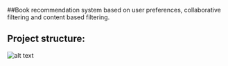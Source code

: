 
##Book recommendation system based on user preferences, collaborative filtering and content based filtering.


## Project structure:

![alt text](https://lh3.googleusercontent.com/vdpMngaNa9EMlGOqBll26XGWfAzLmpW5825kYJe7QY9fWESltUOj7dI5rFAWTTDpbaGRNmWV9t8p6Zp6bGu5ZLzjyghLrK6A7qRnWr_1ltKzMmH2brp5Q2tzGar89Ru2GgBBFR4hY4S1cwFR-9jLINDZZ-IUU87l8Vbtj-Jw5KlYpKMcftpSDEWSlVCopMQyv3EnlVS5qMcZ98c1Sr5qvm0HO1SFykt_TyLZKxpBJwmNbQPY98Rs_Zw00zYVSE1kmXyqnVcHm2LSsf-FIb81inG6iylesUjEs0Wfg0sQG5qPJL5yptPZiD6cpUbSku7K0VxQJVG0rTxNU04SPk2XR_GXSLFqS_W2vJk_f8Ew_z78jbzDGvp7oh4KHwx5Bo3UNSBt47jvu4EHKTvClguCvtTPooQepajxeNcufyjo1aSiuEFnjdDSMSrr6LXFk2ddeDpMmZvs5RpEoy4TOK7SV2Ddh1SfOvLrhxaG0zD4-CxRHv6t25RlvUEIBs77rM2mJEKBqCPmLl9WPwZGgZHQ3qZkF5BQAqF-zPFdujKP9pXh_3l1JH9TcZZFXTJjvWKXJS6rAs1fmZZs_TjdZFmzINJ85DrJeXNyA9ZgzDKX-_SnrssnLlbmrZK-56PzwaFW4T51DORozytxHdGXhmLz1UN5acgIehHvKv6Jx_rok8EbMmNcrFMPKT2ZPbdtoSYCv-OXeb7r0ZvwfEk6k475ssLsg79vBTG4jE3lBrsHJyoZR-j0ZQn14IW3eoYQV64WEg8GCJiPE3qAxG1BxRzE9n65pMdBucrHjHn2oC57-kUQmrPiy8wXzAshxuSgO9fx2p6OBQ=w594-h323-no?authuser=0)
